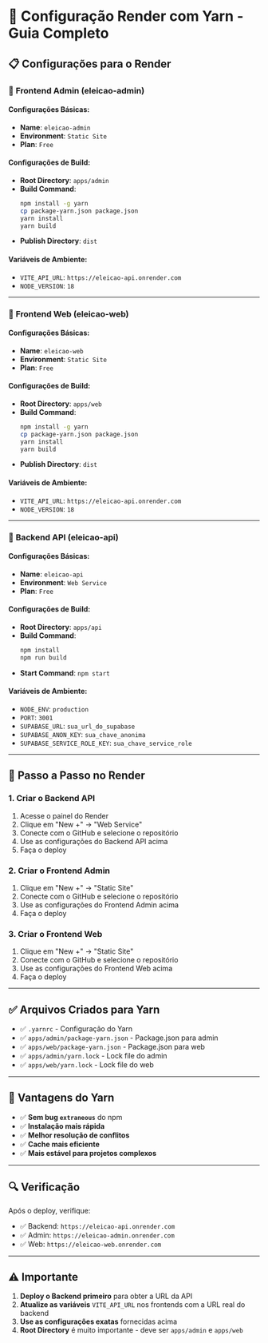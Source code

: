 # 🚀 Configuração Render com Yarn - Guia Completo

## 📋 Configurações para o Render

### 🔧 **Frontend Admin (eleicao-admin)**

#### Configurações Básicas:
- **Name**: `eleicao-admin`
- **Environment**: `Static Site`
- **Plan**: `Free`

#### Configurações de Build:
- **Root Directory**: `apps/admin`
- **Build Command**: 
  ```bash
  npm install -g yarn
  cp package-yarn.json package.json
  yarn install
  yarn build
  ```
- **Publish Directory**: `dist`

#### Variáveis de Ambiente:
- `VITE_API_URL`: `https://eleicao-api.onrender.com`
- `NODE_VERSION`: `18`

---

### 🔧 **Frontend Web (eleicao-web)**

#### Configurações Básicas:
- **Name**: `eleicao-web`
- **Environment**: `Static Site`
- **Plan**: `Free`

#### Configurações de Build:
- **Root Directory**: `apps/web`
- **Build Command**: 
  ```bash
  npm install -g yarn
  cp package-yarn.json package.json
  yarn install
  yarn build
  ```
- **Publish Directory**: `dist`

#### Variáveis de Ambiente:
- `VITE_API_URL`: `https://eleicao-api.onrender.com`
- `NODE_VERSION`: `18`

---

### 🔧 **Backend API (eleicao-api)**

#### Configurações Básicas:
- **Name**: `eleicao-api`
- **Environment**: `Web Service`
- **Plan**: `Free`

#### Configurações de Build:
- **Root Directory**: `apps/api`
- **Build Command**: 
  ```bash
  npm install
  npm run build
  ```
- **Start Command**: `npm start`

#### Variáveis de Ambiente:
- `NODE_ENV`: `production`
- `PORT`: `3001`
- `SUPABASE_URL`: `sua_url_do_supabase`
- `SUPABASE_ANON_KEY`: `sua_chave_anonima`
- `SUPABASE_SERVICE_ROLE_KEY`: `sua_chave_service_role`

---

## 🎯 **Passo a Passo no Render**

### 1. **Criar o Backend API**
1. Acesse o painel do Render
2. Clique em "New +" → "Web Service"
3. Conecte com o GitHub e selecione o repositório
4. Use as configurações do Backend API acima
5. Faça o deploy

### 2. **Criar o Frontend Admin**
1. Clique em "New +" → "Static Site"
2. Conecte com o GitHub e selecione o repositório
3. Use as configurações do Frontend Admin acima
4. Faça o deploy

### 3. **Criar o Frontend Web**
1. Clique em "New +" → "Static Site"
2. Conecte com o GitHub e selecione o repositório
3. Use as configurações do Frontend Web acima
4. Faça o deploy

---

## ✅ **Arquivos Criados para Yarn**

- ✅ `.yarnrc` - Configuração do Yarn
- ✅ `apps/admin/package-yarn.json` - Package.json para admin
- ✅ `apps/web/package-yarn.json` - Package.json para web
- ✅ `apps/admin/yarn.lock` - Lock file do admin
- ✅ `apps/web/yarn.lock` - Lock file do web

---

## 🚀 **Vantagens do Yarn**

- ✅ **Sem bug `extraneous`** do npm
- ✅ **Instalação mais rápida**
- ✅ **Melhor resolução de conflitos**
- ✅ **Cache mais eficiente**
- ✅ **Mais estável para projetos complexos**

---

## 🔍 **Verificação**

Após o deploy, verifique:
- ✅ Backend: `https://eleicao-api.onrender.com`
- ✅ Admin: `https://eleicao-admin.onrender.com`
- ✅ Web: `https://eleicao-web.onrender.com`

---

## ⚠️ **Importante**

1. **Deploy o Backend primeiro** para obter a URL da API
2. **Atualize as variáveis** `VITE_API_URL` nos frontends com a URL real do backend
3. **Use as configurações exatas** fornecidas acima
4. **Root Directory** é muito importante - deve ser `apps/admin` e `apps/web`
